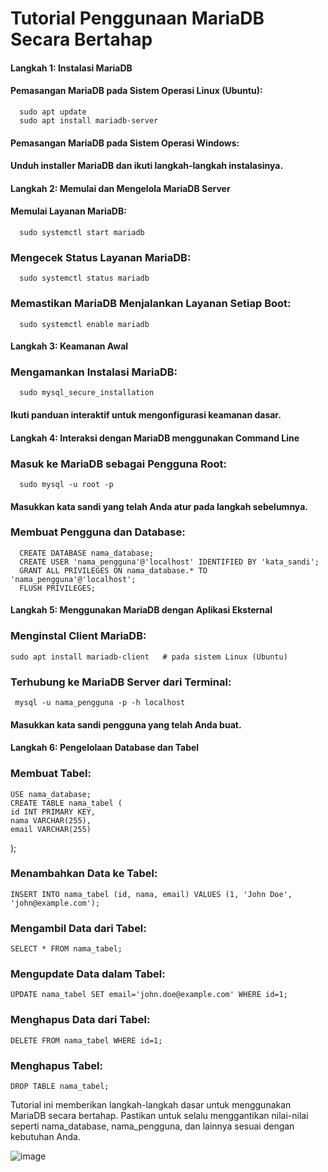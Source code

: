 #  Tutorial Penggunaan MariaDB Secara Bertahap

 ####   Langkah 1: Instalasi MariaDB
  
 ####   Pemasangan MariaDB pada Sistem Operasi Linux (Ubuntu):

      sudo apt update
      sudo apt install mariadb-server

 ####   Pemasangan MariaDB pada Sistem Operasi Windows:
 ####   Unduh installer MariaDB dan ikuti langkah-langkah instalasinya.

 ####   Langkah 2: Memulai dan Mengelola MariaDB Server
 ####   Memulai Layanan MariaDB:

      sudo systemctl start mariadb

###   Mengecek Status Layanan MariaDB:
   
      sudo systemctl status mariadb

###   Memastikan MariaDB Menjalankan Layanan Setiap Boot:

      sudo systemctl enable mariadb

####  Langkah 3: Keamanan Awal
###   Mengamankan Instalasi MariaDB:
 
      sudo mysql_secure_installation

#### Ikuti panduan interaktif untuk mengonfigurasi keamanan dasar.

#### Langkah 4: Interaksi dengan MariaDB menggunakan Command Line
### Masuk ke MariaDB sebagai Pengguna Root:
 
      sudo mysql -u root -p

#### Masukkan kata sandi yang telah Anda atur pada langkah sebelumnya.
### Membuat Pengguna dan Database:
  
      CREATE DATABASE nama_database;
      CREATE USER 'nama_pengguna'@'localhost' IDENTIFIED BY 'kata_sandi';
      GRANT ALL PRIVILEGES ON nama_database.* TO 'nama_pengguna'@'localhost';
      FLUSH PRIVILEGES;

#### Langkah 5: Menggunakan MariaDB dengan Aplikasi Eksternal
### Menginstal Client MariaDB:
   
    sudo apt install mariadb-client   # pada sistem Linux (Ubuntu)

### Terhubung ke MariaDB Server dari Terminal:
   
     mysql -u nama_pengguna -p -h localhost

#### Masukkan kata sandi pengguna yang telah Anda buat.

#### Langkah 6: Pengelolaan Database dan Tabel
### Membuat Tabel:
  
    USE nama_database;
    CREATE TABLE nama_tabel (
    id INT PRIMARY KEY,
    nama VARCHAR(255),
    email VARCHAR(255)
 );

### Menambahkan Data ke Tabel:
 
    INSERT INTO nama_tabel (id, nama, email) VALUES (1, 'John Doe', 'john@example.com');
  
### Mengambil Data dari Tabel:
 
    SELECT * FROM nama_tabel;

### Mengupdate Data dalam Tabel:
 
    UPDATE nama_tabel SET email='john.doe@example.com' WHERE id=1;

### Menghapus Data dari Tabel:
 
    DELETE FROM nama_tabel WHERE id=1;

### Menghapus Tabel:
 
    DROP TABLE nama_tabel;

Tutorial ini memberikan langkah-langkah dasar untuk menggunakan MariaDB secara bertahap. Pastikan untuk selalu menggantikan nilai-nilai seperti nama_database, nama_pengguna, dan lainnya sesuai dengan kebutuhan Anda.


![image](https://github.com/akusukacoding22/riannnnnn/assets/156275570/3455f6aa-38ba-4135-8234-ff94536a7663)


